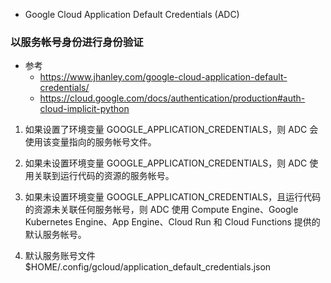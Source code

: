 
- Google Cloud Application Default Credentials (ADC) 

### 以服务帐号身份进行身份验证
- 参考
    - https://www.jhanley.com/google-cloud-application-default-credentials/
    - https://cloud.google.com/docs/authentication/production#auth-cloud-implicit-python

1. 如果设置了环境变量 GOOGLE_APPLICATION_CREDENTIALS，则 ADC 会使用该变量指向的服务帐号文件。

2. 如果未设置环境变量 GOOGLE_APPLICATION_CREDENTIALS，则 ADC 使用关联到运行代码的资源的服务帐号。  

3. 如果未设置环境变量 GOOGLE_APPLICATION_CREDENTIALS，且运行代码的资源未关联任何服务帐号，则 ADC 使用 Compute Engine、Google Kubernetes Engine、App Engine、Cloud Run 和 Cloud Functions 提供的默认服务帐号。

4. 默认服务账号文件 $HOME/.config/gcloud/application_default_credentials.json